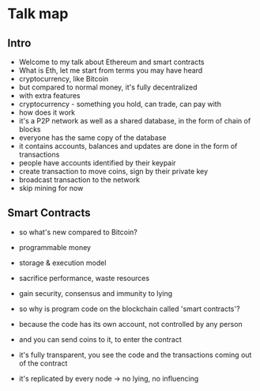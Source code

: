 # Talk map #



## Intro ##

* Welcome to my talk about Ethereum and smart contracts
* What is Eth, let me start from terms you may have heard
* cryptocurrency, like Bitcoin
* but compared to normal money, it's fully decentralized
* with extra features
* cryptocurrency - something you hold, can trade, can pay with
* how does it work 
* it's a P2P network as well as a shared database, in the form of chain of blocks
* everyone has the same copy of the database
* it contains accounts, balances and updates are done in the form of transactions
* people have accounts identified by their keypair
* create transaction to move coins, sign by their private key
* broadcast transaction to the network
* skip mining for now

## Smart Contracts ##

* so what's new compared to Bitcoin?
* programmable money
* storage & execution model
* sacrifice performance, waste resources
* gain security, consensus and immunity to lying

* so why is program code on the blockchain called 'smart contracts'?
* because the code has its own account, not controlled by any person
* and you can send coins to it, to enter the contract
* it's fully transparent, you see the code and the transactions coming out of the contract
* it's replicated by every node -> no lying, no influencing
